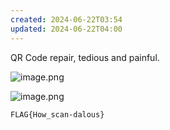 ```yaml
---
created: 2024-06-22T03:54
updated: 2024-06-22T04:00
---
```


QR Code repair, tedious and painful.

![image.png](https://res.cloudinary.com/kumonochisanaka/image/upload/v1719042884/2024/06/1db0138b0310100532ad2762b20a6935.png)

![image.png](https://res.cloudinary.com/kumonochisanaka/image/upload/v1719042872/2024/06/b60a49e3731f3014c5c1988e769c7465.png)

```
FLAG{How_scan-dalous}
```
